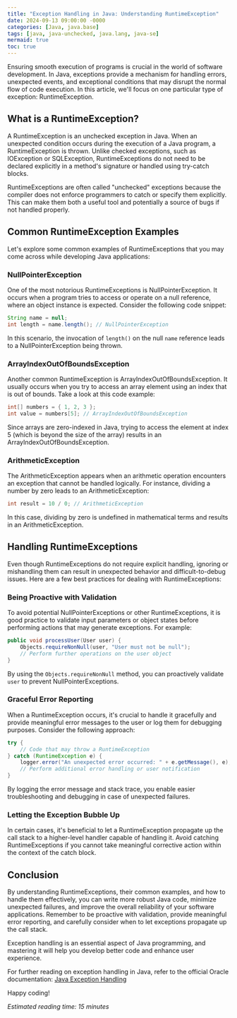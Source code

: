 ```yaml
---
title: "Exception Handling in Java: Understanding RuntimeException"
date: 2024-09-13 09:00:00 -0000
categories: [Java, java.base]
tags: [java, java-unchecked, java.lang, java-se]
mermaid: true
toc: true
---
```



Ensuring smooth execution of programs is crucial in the world of software development. In Java, exceptions provide a mechanism for handling errors, unexpected events, and exceptional conditions that may disrupt the normal flow of code execution. In this article, we'll focus on one particular type of exception: RuntimeException.

## What is a RuntimeException?

A RuntimeException is an unchecked exception in Java. When an unexpected condition occurs during the execution of a Java program, a RuntimeException is thrown. Unlike checked exceptions, such as IOException or SQLException, RuntimeExceptions do not need to be declared explicitly in a method's signature or handled using try-catch blocks.

RuntimeExceptions are often called "unchecked" exceptions because the compiler does not enforce programmers to catch or specify them explicitly. This can make them both a useful tool and potentially a source of bugs if not handled properly.

## Common RuntimeException Examples

Let's explore some common examples of RuntimeExceptions that you may come across while developing Java applications:

### NullPointerException

One of the most notorious RuntimeExceptions is NullPointerException. It occurs when a program tries to access or operate on a null reference, where an object instance is expected. Consider the following code snippet:

```java
String name = null;
int length = name.length(); // NullPointerException
```

In this scenario, the invocation of `length()` on the null `name` reference leads to a NullPointerException being thrown.

### ArrayIndexOutOfBoundsException

Another common RuntimeException is ArrayIndexOutOfBoundsException. It usually occurs when you try to access an array element using an index that is out of bounds. Take a look at this code example:

```java
int[] numbers = { 1, 2, 3 };
int value = numbers[5]; // ArrayIndexOutOfBoundsException
```

Since arrays are zero-indexed in Java, trying to access the element at index 5 (which is beyond the size of the array) results in an ArrayIndexOutOfBoundsException.

### ArithmeticException

The ArithmeticException appears when an arithmetic operation encounters an exception that cannot be handled logically. For instance, dividing a number by zero leads to an ArithmeticException:

```java
int result = 10 / 0; // ArithmeticException
```

In this case, dividing by zero is undefined in mathematical terms and results in an ArithmeticException.

## Handling RuntimeExceptions

Even though RuntimeExceptions do not require explicit handling, ignoring or mishandling them can result in unexpected behavior and difficult-to-debug issues. Here are a few best practices for dealing with RuntimeExceptions:

### Being Proactive with Validation

To avoid potential NullPointerExceptions or other RuntimeExceptions, it is good practice to validate input parameters or object states before performing actions that may generate exceptions. For example:

```java
public void processUser(User user) {
    Objects.requireNonNull(user, "User must not be null");
    // Perform further operations on the user object
}
```

By using the `Objects.requireNonNull` method, you can proactively validate `user` to prevent NullPointerExceptions.

### Graceful Error Reporting

When a RuntimeException occurs, it's crucial to handle it gracefully and provide meaningful error messages to the user or log them for debugging purposes. Consider the following approach:

```java
try {
    // Code that may throw a RuntimeException
} catch (RuntimeException e) {
    logger.error("An unexpected error occurred: " + e.getMessage(), e);
    // Perform additional error handling or user notification
}
```

By logging the error message and stack trace, you enable easier troubleshooting and debugging in case of unexpected failures.

### Letting the Exception Bubble Up

In certain cases, it's beneficial to let a RuntimeException propagate up the call stack to a higher-level handler capable of handling it. Avoid catching RuntimeExceptions if you cannot take meaningful corrective action within the context of the catch block.

## Conclusion

By understanding RuntimeExceptions, their common examples, and how to handle them effectively, you can write more robust Java code, minimize unexpected failures, and improve the overall reliability of your software applications. Remember to be proactive with validation, provide meaningful error reporting, and carefully consider when to let exceptions propagate up the call stack.

Exception handling is an essential aspect of Java programming, and mastering it will help you develop better code and enhance user experience.

For further reading on exception handling in Java, refer to the official Oracle documentation: [Java Exception Handling](https://docs.oracle.com/javase/tutorial/essential/exceptions/)

Happy coding!

*Estimated reading time: 15 minutes*